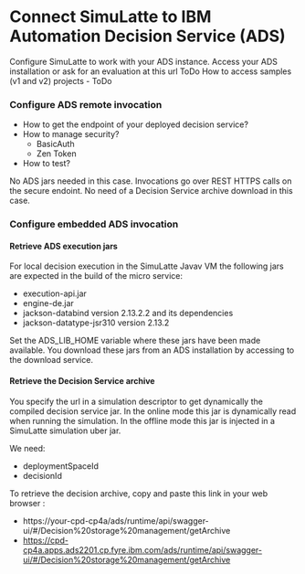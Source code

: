 # Connect SimuLatte to IBM Automation Decision Service (ADS)

Configure SimuLatte to work with your ADS instance.
Access your ADS installation or ask for an evaluation at this url ToDo
How to access samples (v1 and v2) projects - ToDo

### Configure ADS remote invocation
* How to get the endpoint of your deployed decision service?
* How to manage security?
   * BasicAuth
   * Zen Token
* How to test?

No ADS jars needed in this case. Invocations go over REST HTTPS calls on the secure endoint.
No need of a Decision Service archive download in this case.

### Configure embedded ADS invocation
#### Retrieve ADS execution jars
For local decision execution in the SimuLatte Javav VM the following jars are expected in the build of the micro service:
   * execution-api.jar
   * engine-de.jar
   * jackson-databind version 2.13.2.2 and its dependencies
   * jackson-datatype-jsr310 version 2.13.2

Set the ADS_LIB_HOME variable where these jars have been made available.
You download these jars from an ADS installation by accessing to the download service.

#### Retrieve the Decision Service archive
You specify the url in a simulation descriptor to get dynamically the compiled decision service jar.
In the online mode this jar is dynamically read when running the simulation. In the offline mode this jar is injected in a SimuLatte simulation uber jar.

We need:
* deploymentSpaceId
* decisionId

To retrieve the decision archive, copy and paste this link in your web browser : 
   * https://your-cpd-cp4a/ads/runtime/api/swagger-ui/#/Decision%20storage%20management/getArchive
   * https://cpd-cp4a.apps.ads2201.cp.fyre.ibm.com/ads/runtime/api/swagger-ui/#/Decision%20storage%20management/getArchive
